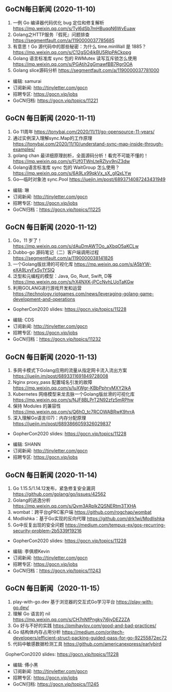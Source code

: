 ## GoCN每日新闻 (2020-11-10)

1. 一例 Go 编译器代码优化 bug 定位和修复解析 https://mp.weixin.qq.com/s/Tyl6dSb7mHBuqqN6WvEuaw
2. Golang之HTTP服务『假死』问题排查 https://segmentfault.com/a/1190000037785685
3. 有意思！Go 源代码中的那些秘密：为什么 time.minWall 是 1885？  https://mp.weixin.qq.com/s/C12gSO4jkBU5RlpPACkppg
4. Golang 语言标准库 sync 包的 RWMutex 读写互斥锁怎么使用 https://mp.weixin.qq.com/s/PGAtjh2gGmawfBB7Rgr0OA
5. Golang slice源码分析 https://segmentfault.com/a/1190000037781000

* 编辑: samurai
* 订阅新闻: http://tinyletter.com/gocn
* 招聘专区: https://gocn.vip/jobs
*  GoCN归档: https://gocn.vip/topics/11221

## GoCN 每日新闻 (2020-11-11)

1. Go 11周年 https://tonybai.com/2020/11/11/go-opensource-11-years/
2. 通过实例深入理解sync.Map的工作原理 https://tonybai.com/2020/11/10/understand-sync-map-inside-through-examples/
3. golang chan 最详细原理剖析，全面源码分析！看完不可能不懂的！https://mp.weixin.qq.com/s/FUf0TWnLteRZlyv9njZ3dw
4. Golang语言标准库 sync 包的 WaitGroup 怎么使用？ https://mp.weixin.qq.com/s/6A9Lx99qkVx_sX_gIQxLYw
5. Go—临时对象池 sync.Pool https://juejin.im/post/6893714087243431949

- 编辑: 琳 
- 订阅新闻: http://tinyletter.com/gocn
- 招聘专区: https://gocn.vip/jobs
- GoCN归档：https://gocn.vip/topics/11225

## GoCN 每日新闻 (2020-11-12)

1. Go，11 岁了！ https://mp.weixin.qq.com/s/dAuDmAWTOo_aXbqO5aKCLw
2. Dubbo-go 源码笔记（二）客户端调用过程 https://segmentfault.com/a/1190000038141826
3. 一个Golang版丝滑的可视化库 https://mp.weixin.qq.com/s/A5bYW-eXA9LvyFxSy1YSlQ
4. 泛型和元编程的模型：Java, Go, Rust, Swift, D等 https://mp.weixin.qq.com/s/hX4NXK-jPCcNvhLUoTaKGw
5. 利用GOLANG进行游戏开发和运营 https://technology.riotgames.com/news/leveraging-golang-game-development-and-operations

* GopherCon2020 slides:  https://gocn.vip/topics/11228

- 编辑: CDS 
- 订阅新闻: http://tinyletter.com/gocn
- 招聘专区: https://gocn.vip/jobs
- GoCN归档：https://gocn.vip/topics/11232

## GoCN 每日新闻 (2020-11-13)
1. 多网卡模式下Golang应用的流量从指定网卡流入流出方案 https://juejin.im/post/6893311691849728008
2. Nginx proxy_pass 配置域名引发的故障 https://mp.weixin.qq.com/s/IuXWgr-KBbPphrvMXY2lkA
3. Kubernetes 网络模型来龙去脉一个Golang版丝滑的可视化库 https://mp.weixin.qq.com/s/NJF8BLPrT2N92zfz5mRPhw
4. 保持 Modules 的兼容性 https://mp.weixin.qq.com/s/Q6hO_tc7RCOWABRwK9hrrA
5. 深入理解Go语言(07)：内存分配原理 https://juejin.im/post/6893866059326029837

* GopherCon2020 slides:  https://gocn.vip/topics/11228

- 编辑: SHANN
- 订阅新闻: http://tinyletter.com/gocn
- 招聘专区: https://gocn.vip/jobs

## GoCN 每日新闻 (2020-11-14)

1. Go 1.15.5/1.14.12发布，紧急修复安全漏洞 https://github.com/golang/go/issues/42562
2. Golang的逃逸分析 https://mp.weixin.qq.com/s/Qvm3ARplkZQSNERtm3TXHA
3. wombat：跨平台gPRC客户端 https://github.com/rogchap/wombat
4. Modlishka：基于Go实现的反向代理 https://github.com/drk1wi/Modlishka
5. Go中反复出现的安全问题 https://medium.com/tempus-ex/gos-recurring-security-problem-2b5339f19216

* GopherCon2020 slides: https://gocn.vip/topics/11228

- 编辑: 李俱顺Kevin
- 订阅新闻: http://tinyletter.com/gocn
- 招聘专区: https://gocn.vip/jobs
- GoCN归档：https://gocn.vip/topics/11243

## GoCN 每日新闻（2020-11-15）

1. play-with-go.dev 基于浏览器的交互式Go学习平台 https://play-with-go.dev/
2. 理解 Go 语言的 nil https://mp.weixin.qq.com/s/CH7nNfPngky7i6jyDEZ2ZA
3. Go 好与不好的实践 https://pmihaylov.com/good-and-bad-practices/
4. Go 结构体内存占用分析 https://medium.com/orijtech-developers/efficient-struct-packing-guided-pass-for-go-92255872ec72
5. 代码中敏感数据检测工具 https://github.com/americanexpress/earlybird

GopherCon2020 slides:  https://gocn.vip/topics/11228

- 编辑: 傅小黑
- 订阅新闻: http://tinyletter.com/gocn
- 招聘专区: https://gocn.vip/jobs
- GoCN归档: https://gocn.vip/topics/11245

